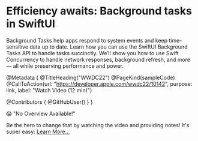 # Efficiency awaits: Background tasks in SwiftUI

Background Tasks help apps respond to system events and keep time-sensitive data up to date. Learn how you can use the SwiftUI Background Tasks API to handle tasks succinctly. We’ll show you how to use Swift Concurrency to handle network responses, background refresh, and more — all while preserving performance and power.

@Metadata {
   @TitleHeading("WWDC22")
   @PageKind(sampleCode)
   @CallToAction(url: "https://developer.apple.com/wwdc22/10142", purpose: link, label: "Watch Video (12 min)")

   @Contributors {
      @GitHubUser(<replace this with your GitHub handle>)
   }
}

😱 "No Overview Available!"

Be the hero to change that by watching the video and providing notes! It's super easy:
 [Learn More…](https://wwdcnotes.github.io/WWDCNotes/documentation/wwdcnotes/contributing)
